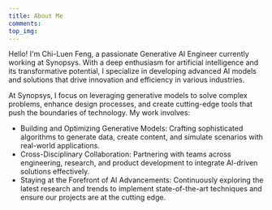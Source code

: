 ```yaml
---
title: About Me
comments: 
top_img: 
---
```


Hello! I'm Chi-Luen Feng, a passionate Generative AI Engineer currently working at Synopsys. With a deep enthusiasm for artificial intelligence and its transformative potential, I specialize in developing advanced AI models and solutions that drive innovation and efficiency in various industries.

At Synopsys, I focus on leveraging generative models to solve complex problems, enhance design processes, and create cutting-edge tools that push the boundaries of technology. My work involves:

- Building and Optimizing Generative Models: Crafting sophisticated algorithms to generate data, create content, and simulate scenarios with real-world applications.
- Cross-Disciplinary Collaboration: Partnering with teams across engineering, research, and product development to integrate AI-driven solutions effectively.
- Staying at the Forefront of AI Advancements: Continuously exploring the latest research and trends to implement state-of-the-art techniques and ensure our projects are at the cutting edge.
